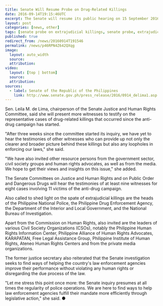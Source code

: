 ```yaml
---
title: Senate Will Resume Probe on Drug-Related Killings
date: 2016-09-14T19:15:46UTC
excerpt: The Senate will resume its public hearing on 15 September 2016 regarding the continued rise of extrajudicial killings and summary executions carried out in the government's all-out campaign against illegal drugs in the country.
layout: post
categories: [news, other]
tags: [senate probe on extrajudicial killings, senate probe, extrajudicial killing, ejk]
published: true
redirect_from: /news/20160914T191546
permalink: /news/p46RPN4Z642QXqg
image:
  layout: auto_width
  source: 
  attribution: 
video:
  layout: [top | bottom]
  source: 
  attribution: 
sources:
  - label: Senate of the Republic of the Philippines
    link: http://www.senate.gov.ph/press_release/2016/0914_delima1.asp
---
```


Sen. Leila M. de Lima, chairperson of the Senate Justice and Human Rights Committee, said she will present more witnesses to testify on the representative cases of drug-related killings that occurred since the anti-drug campaign has started.

"After three weeks since the committee started its inquiry, we have yet to hear the testimonies of other witnesses who can provide up not only the clearer and broader picture behind these killings but also any loopholes in enforcing our laws," she said.

"We have also invited other resource persons from the government sector, civil society groups and human rights advocates, as well as from the media. We hope to get their views and insights on this issue," she added.

The Senate Committees on Justice and Human Rights and on Public Order and Dangerous Drugs will hear the testimonies of at least nine witnesses for eight cases involving 11 victims of the anti-drug campaign.

Also called to shed light on the spate of extrajudicial killings are the heads of the Philippine National Police, the Philippine Drug Enforcement Agency, the Department of the Interior and Local Government, and the National Bureau of Investigation.

Apart from the Commission on Human Rights, also invited are the leaders of various Civil Society Organizations (CSOs), notably the Philippine Human Rights Information Center, Philippine Alliance of Human Rights Advocates, KARAPATAN, Free Legal Assistance Group, Philippine Institute of Human Rights, Ateneo Human Rights Centers and from the private media organizations.

The former justice secretary also reiterated that the Senate investigation seeks to find ways of helping the country's law enforcement agencies improve their performance without violating any human rights or disregarding the due process of the law.

"Let me stress this point once more: the Senate inquiry presumes at all times the regularity of police operations. We are here to find ways to help law enforcement agencies fulfill their mandate more efficiently through legislative action," she said.
&#x25cf;


